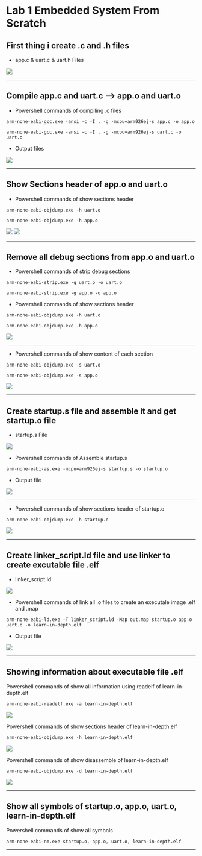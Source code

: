 # **Lab 1 Embedded System From Scratch**

## First thing i create .c and .h files
- app.c & uart.c & uart.h Files
<img src="/02_Embedded_C/02_Lesson_2/01_Lab1/img/001.jpg" >

---

## Compile app.c and uart.c --> app.o and uart.o
- Powershell commands of compiling .c files
```
arm-none-eabi-gcc.exe -ansi -c -I . -g -mcpu=arm926ej-s app.c -o app.o
```
```
arm-none-eabi-gcc.exe -ansi -c -I . -g -mcpu=arm926ej-s uart.c -o uart.o
```
- Output files
<img src="/02_Embedded_C/02_Lesson_2/01_Lab1/img/002.jpg" >

---

## Show Sections header of app.o and uart.o
- Powershell commands of show sections header
```
arm-none-eabi-objdump.exe -h uart.o
```
```
arm-none-eabi-objdump.exe -h app.o
```
<img src="/02_Embedded_C/02_Lesson_2/01_Lab1/img/003.jpg" >
<img src="/02_Embedded_C/02_Lesson_2/01_Lab1/img/004.jpg" >

---

## Remove all debug sections from app.o and uart.o
- Powershell commands of strip debug sections
```
arm-none-eabi-strip.exe -g uart.o -o uart.o
```
```
arm-none-eabi-strip.exe -g app.o -o app.o
```
- Powershell commands of show sections header
```
arm-none-eabi-objdump.exe -h uart.o
```
```
arm-none-eabi-objdump.exe -h app.o
```
<img src="/02_Embedded_C/02_Lesson_2/01_Lab1/img/005.jpg" >

---

- Powershell commands of show content of each section

```
arm-none-eabi-objdump.exe -s uart.o
```
```
arm-none-eabi-objdump.exe -s app.o
```
<img src="/02_Embedded_C/02_Lesson_2/01_Lab1/img/006.jpg" >

---

## Create startup.s file and assemble it and get startup.o file

- startup.s File

<img src="/02_Embedded_C/02_Lesson_2/01_Lab1/img/007.jpg" >

- Powershell commands of Assemble startup.s

```
arm-none-eabi-as.exe -mcpu=arm926ej-s startup.s -o startup.o
```
- Output file
<img src="/02_Embedded_C/02_Lesson_2/01_Lab1/img/008.jpg" >

---

- Powershell commands of show sections header of startup.o

```
arm-none-eabi-objdump.exe -h startup.o
```
<img src="/02_Embedded_C/02_Lesson_2/01_Lab1/img/009.jpg" >

---

## Create linker_script.ld file and use linker to create excutable file .elf

- linker_script.ld

<img src="/02_Embedded_C/02_Lesson_2/01_Lab1/img/010.jpg" >

- Powershell commands of link all .o files to create an executale image .elf and .map

```
arm-none-eabi-ld.exe -T linker_script.ld -Map out.map startup.o app.o uart.o -o learn-in-depth.elf
```
- Output file

<img src="/02_Embedded_C/02_Lesson_2/01_Lab1/img/011.jpg" >

---

## Showing information about executable file .elf

Powershell commands of show all information using readelf of learn-in-depth.elf
```
arm-none-eabi-readelf.exe -a learn-in-depth.elf
```
<img src="/02_Embedded_C/02_Lesson_2/01_Lab1/img/012.jpg" >

Powershell commands of show sections header of learn-in-depth.elf
```
arm-none-eabi-objdump.exe -h learn-in-depth.elf
```
<img src="/02_Embedded_C/02_Lesson_2/01_Lab1/img/013.jpg" >

Powershell commands of show disassemble of learn-in-depth.elf
```
arm-none-eabi-objdump.exe -d learn-in-depth.elf
```
<img src="/02_Embedded_C/02_Lesson_2/01_Lab1/img/014.jpg" >

---

## Show all symbols of startup.o, app.o, uart.o, learn-in-depth.elf

Powershell commands of show all symbols
```
arm-none-eabi-nm.exe startup.o, app.o, uart.o, learn-in-depth.elf
```

---
## 